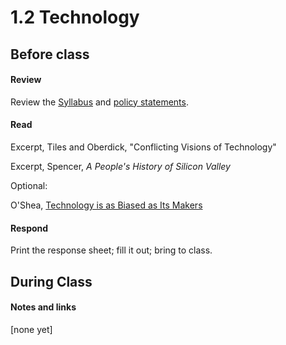 # 1.2 Technology

## Before class

#### Review

Review the [Syllabus](https://allenjromano.github.io/techmem2019/syllabus) and [policy statements](https://allenjromano.github.io/techmem2019/policies). 

#### Read

Excerpt, Tiles and Oberdick, "Conflicting Visions of Technology"

Excerpt, Spencer, *A People's History of Silicon Valley*



Optional:

O'Shea, [Technology is as Biased as Its Makers](https://longreads.com/2019/05/14/technology-is-as-biased-as-its-makers/)



#### Respond

Print the response sheet; fill it out; bring to class.


## During Class 

#### Notes and links

[none yet]
